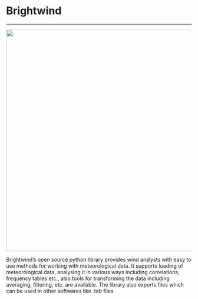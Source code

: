 # Brightwind
--------------

<p align="center">
  <img src="https://user-images.githubusercontent.com/23189856/45693728-a171bc80-bb55-11e8-90a1-e5257b07efc0.jpg" height="600" width="800">
</p>



Brightwind’s open source python library provides wind analysts with easy to use methods for working with meteorological data. It supports loading of meteorological data, analysing it in various ways including correlations, frequency tables etc., also tools for transforming the data including averaging, filtering, etc. are available. The library also exports files which can be used in other softwares like .tab files
